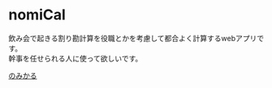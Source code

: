 # nomiCal
飲み会で起きる割り勘計算を役職とかを考慮して都合よく計算するwebアプリです。<br>
幹事を任せられる人に使って欲しいです。

[のみかる](http://kekke-n.github.io/nomiCal/)
